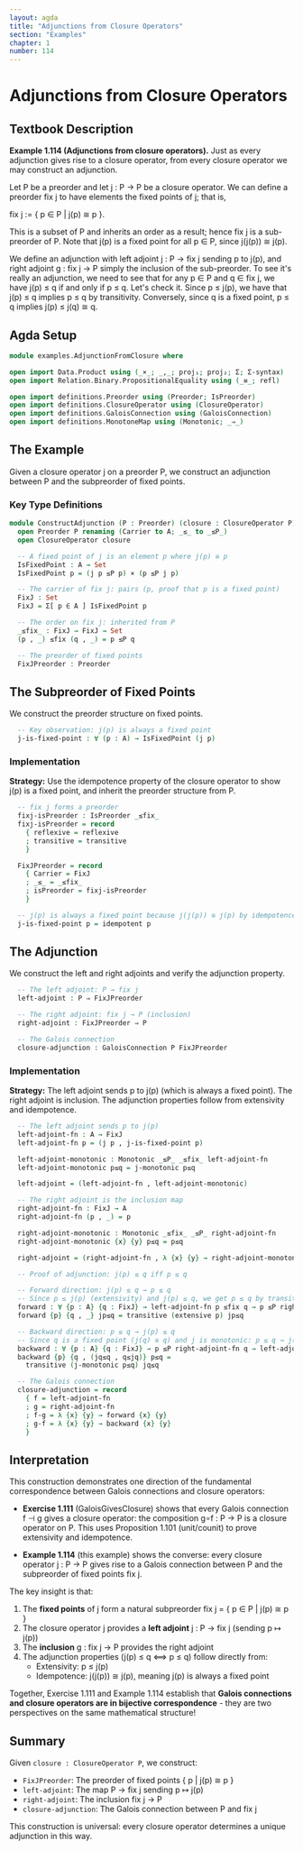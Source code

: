 ```yaml
---
layout: agda
title: "Adjunctions from Closure Operators"
section: "Examples"
chapter: 1
number: 114
---
```


# Adjunctions from Closure Operators

## Textbook Description

**Example 1.114 (Adjunctions from closure operators).** Just as every adjunction gives rise to a closure operator, from every closure operator we may construct an adjunction.

Let P be a preorder and let j : P → P be a closure operator. We can define a preorder fix j to have elements the fixed points of j; that is,

fix j := { p ∈ P | j(p) ≅ p }.

This is a subset of P and inherits an order as a result; hence fix j is a sub-preorder of P. Note that j(p) is a fixed point for all p ∈ P, since j(j(p)) ≅ j(p).

We define an adjunction with left adjoint j : P → fix j sending p to j(p), and right adjoint g : fix j → P simply the inclusion of the sub-preorder. To see it's really an adjunction, we need to see that for any p ∈ P and q ∈ fix j, we have j(p) ≤ q if and only if p ≤ q. Let's check it. Since p ≤ j(p), we have that j(p) ≤ q implies p ≤ q by transitivity. Conversely, since q is a fixed point, p ≤ q implies j(p) ≤ j(q) ≅ q.

## Agda Setup

```agda
module examples.AdjunctionFromClosure where

open import Data.Product using (_×_; _,_; proj₁; proj₂; Σ; Σ-syntax)
open import Relation.Binary.PropositionalEquality using (_≡_; refl)

open import definitions.Preorder using (Preorder; IsPreorder)
open import definitions.ClosureOperator using (ClosureOperator)
open import definitions.GaloisConnection using (GaloisConnection)
open import definitions.MonotoneMap using (Monotonic; _⇒_)
```

## The Example

Given a closure operator j on a preorder P, we construct an adjunction between P and the subpreorder of fixed points.

### Key Type Definitions

```agda
module ConstructAdjunction (P : Preorder) (closure : ClosureOperator P) where
  open Preorder P renaming (Carrier to A; _≤_ to _≤P_)
  open ClosureOperator closure

  -- A fixed point of j is an element p where j(p) ≅ p
  IsFixedPoint : A → Set
  IsFixedPoint p = (j p ≤P p) × (p ≤P j p)

  -- The carrier of fix j: pairs (p, proof that p is a fixed point)
  FixJ : Set
  FixJ = Σ[ p ∈ A ] IsFixedPoint p

  -- The order on fix j: inherited from P
  _≤fix_ : FixJ → FixJ → Set
  (p , _) ≤fix (q , _) = p ≤P q

  -- The preorder of fixed points
  FixJPreorder : Preorder
```

## The Subpreorder of Fixed Points

We construct the preorder structure on fixed points.

```agda
  -- Key observation: j(p) is always a fixed point
  j-is-fixed-point : ∀ (p : A) → IsFixedPoint (j p)
```

### Implementation

**Strategy:** Use the idempotence property of the closure operator to show j(p) is a fixed point, and inherit the preorder structure from P.

```agda
  -- fix j forms a preorder
  fixj-isPreorder : IsPreorder _≤fix_
  fixj-isPreorder = record
    { reflexive = reflexive
    ; transitive = transitive
    }

  FixJPreorder = record
    { Carrier = FixJ
    ; _≤_ = _≤fix_
    ; isPreorder = fixj-isPreorder
    }

  -- j(p) is always a fixed point because j(j(p)) ≅ j(p) by idempotence
  j-is-fixed-point p = idempotent p
```

## The Adjunction

We construct the left and right adjoints and verify the adjunction property.

```agda
  -- The left adjoint: P → fix j
  left-adjoint : P ⇒ FixJPreorder

  -- The right adjoint: fix j → P (inclusion)
  right-adjoint : FixJPreorder ⇒ P

  -- The Galois connection
  closure-adjunction : GaloisConnection P FixJPreorder
```

### Implementation

**Strategy:** The left adjoint sends p to j(p) (which is always a fixed point). The right adjoint is inclusion. The adjunction properties follow from extensivity and idempotence.

```agda
  -- The left adjoint sends p to j(p)
  left-adjoint-fn : A → FixJ
  left-adjoint-fn p = (j p , j-is-fixed-point p)

  left-adjoint-monotonic : Monotonic _≤P_ _≤fix_ left-adjoint-fn
  left-adjoint-monotonic p≤q = j-monotonic p≤q

  left-adjoint = (left-adjoint-fn , left-adjoint-monotonic)

  -- The right adjoint is the inclusion map
  right-adjoint-fn : FixJ → A
  right-adjoint-fn (p , _) = p

  right-adjoint-monotonic : Monotonic _≤fix_ _≤P_ right-adjoint-fn
  right-adjoint-monotonic {x} {y} p≤q = p≤q

  right-adjoint = (right-adjoint-fn , λ {x} {y} → right-adjoint-monotonic {x} {y})

  -- Proof of adjunction: j(p) ≤ q iff p ≤ q

  -- Forward direction: j(p) ≤ q → p ≤ q
  -- Since p ≤ j(p) (extensivity) and j(p) ≤ q, we get p ≤ q by transitivity
  forward : ∀ {p : A} {q : FixJ} → left-adjoint-fn p ≤fix q → p ≤P right-adjoint-fn q
  forward {p} {q , _} jp≤q = transitive (extensive p) jp≤q

  -- Backward direction: p ≤ q → j(p) ≤ q
  -- Since q is a fixed point (j(q) ≅ q) and j is monotonic: p ≤ q → j(p) ≤ j(q) ≅ q
  backward : ∀ {p : A} {q : FixJ} → p ≤P right-adjoint-fn q → left-adjoint-fn p ≤fix q
  backward {p} {q , (jq≤q , q≤jq)} p≤q =
    transitive (j-monotonic p≤q) jq≤q

  -- The Galois connection
  closure-adjunction = record
    { f = left-adjoint-fn
    ; g = right-adjoint-fn
    ; f-g = λ {x} {y} → forward {x} {y}
    ; g-f = λ {x} {y} → backward {x} {y}
    }
```

## Interpretation

This construction demonstrates one direction of the fundamental correspondence between Galois connections and closure operators:

- **Exercise 1.111** (GaloisGivesClosure) shows that every Galois connection f ⊣ g gives a closure operator: the composition g∘f : P → P is a closure operator on P. This uses Proposition 1.101 (unit/counit) to prove extensivity and idempotence.

- **Example 1.114** (this example) shows the converse: every closure operator j : P → P gives rise to a Galois connection between P and the subpreorder of fixed points fix j.

The key insight is that:
1. The **fixed points** of j form a natural subpreorder fix j = { p ∈ P | j(p) ≅ p }
2. The closure operator j provides a **left adjoint** j : P → fix j (sending p ↦ j(p))
3. The **inclusion** g : fix j → P provides the right adjoint
4. The adjunction properties (j(p) ≤ q ⟺ p ≤ q) follow directly from:
   - Extensivity: p ≤ j(p)
   - Idempotence: j(j(p)) ≅ j(p), meaning j(p) is always a fixed point

Together, Exercise 1.111 and Example 1.114 establish that **Galois connections and closure operators are in bijective correspondence** - they are two perspectives on the same mathematical structure!

## Summary

Given `closure : ClosureOperator P`, we construct:
- `FixJPreorder`: The preorder of fixed points { p | j(p) ≅ p }
- `left-adjoint`: The map P → fix j sending p ↦ j(p)
- `right-adjoint`: The inclusion fix j → P
- `closure-adjunction`: The Galois connection between P and fix j

This construction is universal: every closure operator determines a unique adjunction in this way.
```
